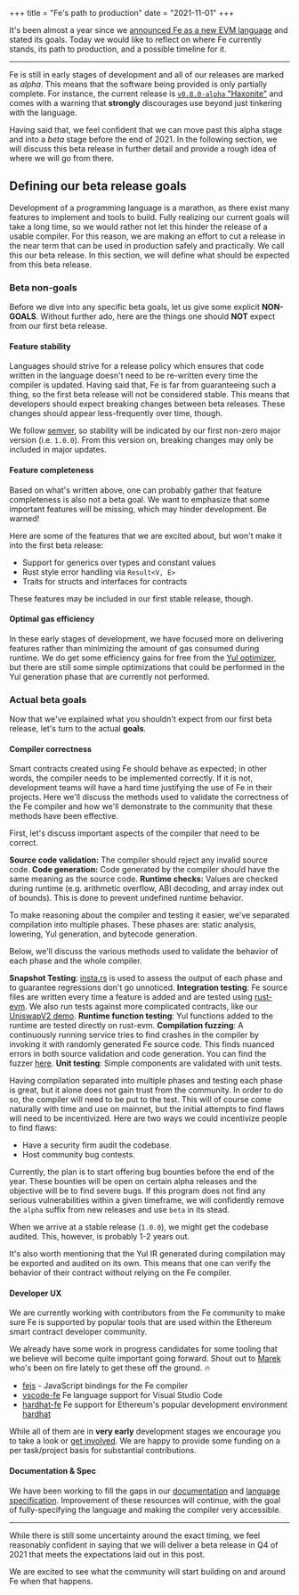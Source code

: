 
+++
title = "Fe's path to production"
date = "2021-11-01"
+++



It's been almost a year since we [announced Fe as a new EVM language](/posts/fe-a-new-language-for-the-ethereum-ecosystem/) and stated its goals. Today we would like to reflect on where Fe currently stands, its path to production, and a possible timeline for it.

---

Fe is still in early stages of development and all of our releases are marked as *alpha*. This means that the software being provided is only partially complete. For instance, the current release is [`v0.8.0-alpha` "Haxonite"](https://github.com/ethereum/fe/releases/tag/v0.8.0-alpha) and comes with a warning that **strongly** discourages use beyond just tinkering with the language.

Having said that, we feel confident that we can move past this alpha stage and into a *beta* stage before the end of 2021. In the following section, we will discuss this beta release in further detail and provide a rough idea of where we will go from there.

## Defining our beta release goals

Development of a programming language is a marathon, as there exist many features to implement and tools to build. Fully realizing our current goals will take a long time, so we would rather not let this hinder the release of a usable compiler. For this reason, we are making an effort to cut a release in the near term that can be used in production safely and practically. We call this our beta release. In this section, we will define what should be expected from this beta release.

### Beta non-goals

Before we dive into any specific beta goals, let us give some explicit **NON-GOALS**. Without further ado, here are the things one should **NOT** expect from our first beta release.

#### Feature stability

Languages should strive for a release policy which ensures that code written in the language doesn't need to be re-written every time the compiler is updated. Having said that, Fe is far from guaranteeing such a thing, so the first beta release will not be considered stable. This means that developers should expect breaking changes between beta releases. These changes should appear less-frequently over time, though.

We follow [semver](http://semver.org/), so stability will be indicated by our first non-zero major version (i.e. `1.0.0`). From this version on, breaking changes may only be included in major updates.

#### Feature completeness

Based on what's written above, one can probably gather that feature completeness is also not a beta goal. We want to emphasize that some important features will be missing, which may hinder development. Be warned!

Here are some of the features that we are excited about, but won't make it into the first beta release:

- Support for generics over types and constant values
- Rust style error handling via `Result<V, E>`
- Traits for structs and interfaces for contracts

These features may be included in our first stable release, though.

#### Optimal gas efficiency

In these early stages of development, we have focused more on delivering features rather than minimizing the amount of gas consumed during runtime. We do get some efficiency gains for free from the [Yul optimizer](https://docs.soliditylang.org/en/v0.8.6/internals/optimizer.html), but there are still some simple optimizations that could be performed in the Yul generation phase that are currently not performed. 

### Actual beta goals

Now that we've explained what you shouldn't expect from our first beta release, let's turn to the actual **goals**.

#### Compiler correctness

Smart contracts created using Fe should behave as expected; in other words, the compiler needs to be implemented correctly. If it is not, development teams will have a hard time justifying the use of Fe in their projects. Here we'll discuss the methods used to validate the correctness of the Fe compiler and how we'll demonstrate to the community that these methods have been effective.

First, let's discuss important aspects of the compiler that need to be correct.

**Source code validation:** The compiler should reject any invalid source code.
**Code generation:** Code generated by the compiler should have the same meaning as the source code.
**Runtime checks:** Values are checked during runtime (e.g. arithmetic overflow, ABI decoding, and array index out of bounds). This is done to prevent undefined runtime behavior.

To make reasoning about the compiler and testing it easier, we've separated compilation into multiple phases. These phases are: static analysis, lowering, Yul generation, and bytecode generation.

Below, we'll discuss the various methods used to validate the behavior of each phase and the whole compiler.

**Snapshot Testing**: [insta.rs](https://insta.rs/) is used to assess the output of each phase and to guarantee regressions don't go unnoticed.
**Integration testing**: Fe source files are written every time a feature is added and are tested using [rust-evm](https://github.com/rust-blockchain/evm). We also run tests against more complicated contracts, like our [UniswapV2 demo](https://github.com/ethereum/fe/blob/master/crates/tests/src/demo_uniswap.rs).
**Runtime function testing**: Yul functions added to the runtime are tested directly on rust-evm.
**Compilation fuzzing**: A continuously running service tries to find crashes in the compiler by invoking it with randomly generated Fe source code. This finds nuanced errors in both source validation and code generation. You can find the fuzzer [here](https://github.com/agroce/afl-compiler-fuzzer).
**Unit testing**: Simple components are validated with unit tests.

Having compilation separated into multiple phases and testing each phase is great, but it alone does not gain trust from the community. In order to do so, the compiler will need to be put to the test. This will of course come naturally with time and use on mainnet, but the initial attempts to find flaws will need to be incentivized. Here are two ways we could incentivize people to find flaws:

- Have a security firm audit the codebase.
- Host community bug contests.

Currently, the plan is to start offering bug bounties before the end of the year. These bounties will be open on certain alpha releases and the objective will be to find severe bugs. If this program does not find any serious vulnerabilities within a given timeframe, we will confidently remove the `alpha` suffix from new releases and use `beta` in its stead. 

When we arrive at a stable release (`1.0.0`), we might get the codebase audited. This, however, is probably 1-2 years out.

It's also worth mentioning that the Yul IR generated during compilation may be exported and audited on its own. This means that one can verify the behavior of their contract without relying on the Fe compiler.

#### Developer UX

We are currently working with contributors from the Fe community to make sure Fe is supported by popular tools that are used within the Ethereum smart contract developer community.

We already have some work in progress candidates for some tooling that we believe will become quite important going forward. Shout out to [Marek](https://github.com/mjobuda) who's been on fire lately to get these off the ground. 🔥 

- [fejs](https://www.npmjs.com/package/@berlinvege/fejs) - JavaScript bindings for the Fe compiler
- [vscode-fe](https://marketplace.visualstudio.com/items?itemName=mjobuda.vscode-fe&ssr=false#overview) Fe language support for Visual Studio Code
- [hardhat-fe](https://www.npmjs.com/package/@berlinvege/hardhat-fe) Fe support for Ethereum's popular development environment [hardhat](https://hardhat.org/)


While all of them are in **very early** development stages we encourage you to take a look or [get involved](https://discord.gg/ywpkAXFjZH). We are happy to provide some funding on a per task/project basis for substantial contributions.

#### Documentation & Spec

We have been working to fill the gaps in our [documentation](http://fe.ethereum.org/docs/quickstart/index.html) and [language specification](http://fe.ethereum.org/docs/spec/index.html). Improvement of these resources will continue, with the goal of fully-specifying the language and making the compiler very accessible. 

---

While there is still some uncertainty around the exact timing, we feel reasonably confident in saying that we will deliver a beta release in Q4 of 2021 that meets the expectations laid out in this post.

We are excited to see what the community will start building on and around Fe when that happens.